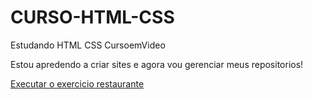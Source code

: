 # CURSO-HTML-CSS
 Estudando HTML CSS CursoemVideo

Estou apredendo a criar sites e agora vou gerenciar meus repositorios!

<a href="https://rafaelguerrah.github.io/restaurante/restaurante.html"> Executar o exercicio restaurante</a>